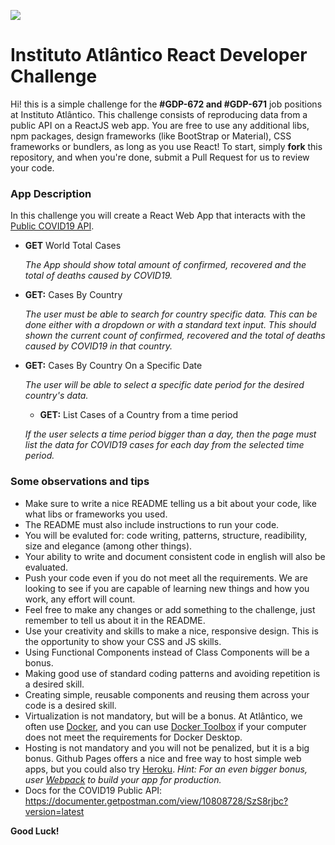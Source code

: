 ![](https://lh3.googleusercontent.com/-SjJCP2AntwI/XoYRxI-hBjI/AAAAAAAABA4/bFi0th7AKGgQFVIOB8L-GiWSZriYhI6MgCK8BGAsYHg/s0/2020-04-02.png)
# Instituto Atlântico React Developer Challenge

Hi! this is a simple challenge for the **#GDP-672 and #GDP-671** job positions at Instituto Atlântico. This challenge consists of reproducing data from a public API on a ReactJS web app. You are free to use any additional libs, npm packages, design frameworks (like BootStrap or Material), CSS frameworks or bundlers, as long as you use React! To start, simply **fork** this repository, and when you're done, submit a Pull Request for us to review your code.

### App Description

In this challenge you will create a React Web App that interacts with the [Public COVID19 API](https://covid19api.com/).

* **GET** World Total Cases

  _The App should show total amount of confirmed, recovered and the total of deaths caused by COVID19._
  
* **GET:** Cases By Country

  _The user must be able to search for country specific data. This can be done either with a dropdown or with a standard text input. This should shown the current count of confirmed, recovered and the total of deaths caused by COVID19 in that country._
  
* **GET:** Cases By Country On a Specific Date

  _The user will be able to select a specific date period for the desired country's data._
  
  * **GET:** List Cases of a Country from a time period

  _If the user selects a time period bigger than a day, then the page must list the data for COVID19 cases for each day from the selected time period._
  
  
### Some observations and tips

* Make sure to write a nice README telling us a bit about your code, like what libs or frameworks you used.
* The README must also include instructions to run your code.
* You will be evaluted for: code writing, patterns, structure, readibility, size and elegance (among other things).
* Your ability to write and document consistent code in english will also be evaluated.
* Push your code even if you do not meet all the requirements. We are looking to see if you are capable of learning new things and how you work, any effort will count.
* Feel free to make any changes or add something to the challenge, just remember to tell us about it in the README.
* Use your creativity and skills to make a nice, responsive design. This is the opportunity to show your CSS and JS skills.
* Using Functional Components instead of Class Components will be a bonus.
* Making good use of standard coding patterns and avoiding repetition is a desired skill.
* Creating simple, reusable components and reusing them across your code is a desired skill.
* Virtualization is not mandatory, but will be a bonus. At Atlântico, we often use [Docker](https://www.docker.com/), and you can use [Docker Toolbox](https://docs.docker.com/toolbox/overview/) if your computer does not meet the requirements for Docker Desktop.
* Hosting is not mandatory and you will not be penalized, but it is a big bonus. Github Pages offers a nice and free way to host simple web apps, but you could also try [Heroku](https://www.heroku.com/). _Hint: For an even bigger bonus, user [Webpack](https://webpack.js.org/) to build your app for production._ 
* Docs for the COVID19 Public API: https://documenter.getpostman.com/view/10808728/SzS8rjbc?version=latest




**Good Luck!**
